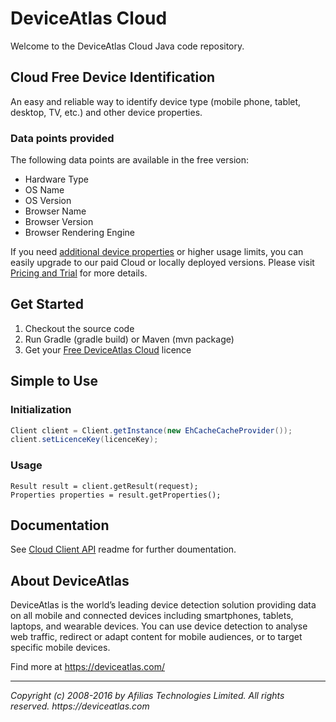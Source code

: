 # DeviceAtlas Cloud #

Welcome to the DeviceAtlas Cloud Java code repository.


## Cloud Free Device Identification ##

An easy and reliable way to identify device type (mobile phone, tablet, desktop, TV, etc.) and other device properties.  

### Data points provided ###

The following data points are available in the free version:

- Hardware Type
- OS Name
- OS Version
- Browser Name
- Browser Version
- Browser Rendering Engine

If you need [additional device properties](https://deviceatlas.com/resources/available-properties) or higher usage limits, you can easily upgrade to our paid Cloud or locally deployed versions. Please visit [Pricing and Trial](https://deviceatlas.com/pricing-and-trial) for more details.


## Get Started ##

1. Checkout the source code
2. Run Gradle (gradle build) or Maven (mvn package)
3. Get your [Free DeviceAtlas Cloud](https://deviceatlas.com/cloud-free-signup) licence


## Simple to Use ##

### Initialization ###

```java
Client client = Client.getInstance(new EhCacheCacheProvider());
client.setLicenceKey(licenceKey);
```

### Usage ###

```
Result result = client.getResult(request);
Properties properties = result.getProperties();
```


## Documentation ##

See [Cloud Client API](deviceatlas-cloud-client/README.md) readme for further doumentation.


## About DeviceAtlas ##

DeviceAtlas is the world’s leading device detection solution providing data on all mobile and connected devices including smartphones, tablets, laptops, and wearable devices. You can use device detection to analyse web traffic, redirect or adapt content for mobile audiences, or to target specific mobile devices.

Find more at https://deviceatlas.com/

- - - - - - - - - - - - - - - - - - - - - - - - - - - - - - - - - - - - - - - - - - - - - - -

_Copyright (c) 2008-2016 by Afilias Technologies Limited. All rights reserved. https://deviceatlas.com_
